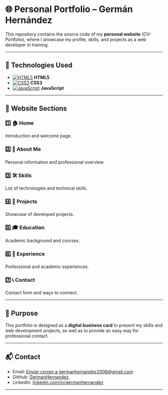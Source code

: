 # 🌐 Personal Portfolio – Germán Hernández  

This repository contains the source code of my **personal website** (CV-Portfolio), where I showcase my profile, skills, and projects as a web developer in training.  

---

## 🚀 Technologies Used  
- [![**HTML5**](https://skillicons.dev/icons?i=html)](https://skillicons.dev) **HTML5**
- [![**CSS3**](https://skillicons.dev/icons?i=css)](https://skillicons.dev) **CSS3**
- [![**JavaScript**](https://skillicons.dev/icons?i=js)](https://skillicons.dev) **JavaScript**

---

## 📌 Website Sections  
### 1️⃣ 🏠 Home  
Introduction and welcome page.  

### 2️⃣ 🙋 About Me  
Personal information and professional overview.  

### 3️⃣ 🛠️ Skills  
List of technologies and technical skills.  

### 4️⃣ 📂 Projects  
Showcase of developed projects.  

### 5️⃣ 🎓 Education  
Academic background and courses.  

### 6️⃣ 💼 Experience  
Professional and academic experiences.  

### 7️⃣ 📞 Contact  
Contact form and ways to connect.  

---

## 🎯 Purpose  
This portfolio is designed as a **digital business card** to present my skills and web development projects, as well as to provide an easy way for professional contact.  

---

## 📬 Contact   
- Email: [Enviar correo a germanhernandez2006@gmail.com](https://mail.google.com/mail/?view=cm&to=germanhernandez2006@gmail.com)
- GitHub: [GermanHernandez](https://github.com/GermanHernandez23)  
- LinkedIn: [linkedin.com/in/germanhernandez](https://www.linkedin.com/in/germ%C3%A1n-hern%C3%A1ndez-637435339/)    

---
